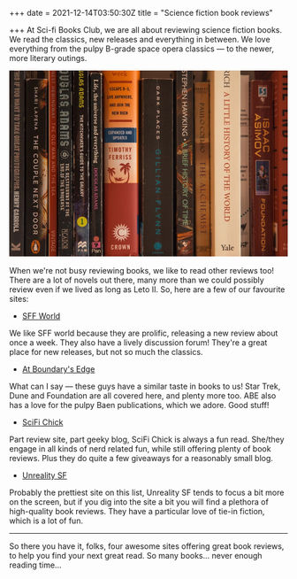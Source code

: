 +++
date = 2021-12-14T03:50:30Z
title = "Science fiction book reviews"

+++
At Sci-fi Books Club, we are all about reviewing science fiction books. We read the classics, new releases and everything in between. We love everything from the pulpy B-grade space opera classics — to the newer, more literary outings.

![](/uploads/science_fiction_book_reviews.jpg)

When we're not busy reviewing books, we like to read other reviews too! There are a lot of novels out there, many more than we could possibly review even if we lived as long as Leto II. So, here are a few of our favourite sites:

* [SFF World](https://www.sffworld.com/)

We like SFF world because they are prolific, releasing a new review about once a week. They also have a lively discussion forum! They're a great place for new releases, but not so much the classics.

* [At Boundary's Edge](https://atboundarysedge.com/)

What can I say — these guys have a similar taste in books to us! Star Trek, Dune and Foundation are all covered here, and plenty more too. ABE also has a love for the pulpy Baen publications, which we adore. Good stuff!

* [SciFi Chick](https://scifichick.com/)

Part review site, part geeky blog, SciFi Chick is always a fun read. She/they engage in all kinds of nerd related fun, while still offering plenty of book reviews. Plus they do quite a few giveaways for a reasonably small blog.

* [Unreality SF](http://unreality-sf.net/)

Probably the prettiest site on this list, Unreality SF tends to focus a bit more on the screen, but if you dig into the site a bit you will find a plethora of high-quality book reviews. They have a particular love of tie-in fiction, which is a lot of fun.

***

So there you have it, folks, four awesome sites offering great book reviews, to help you find your next great read. So many books... never enough reading time...